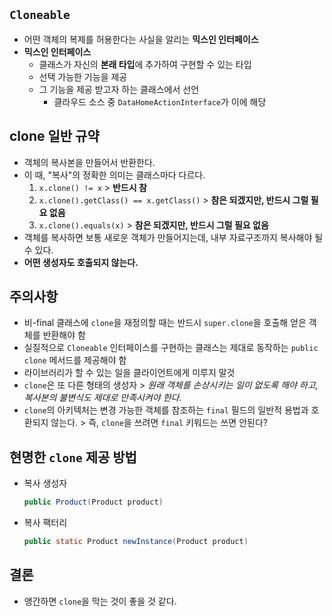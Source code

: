 ## `Cloneable`

- 어떤 객체의 복제를 허용한다는 사실을 알리는 **믹스인 인터페이스**
- **믹스인 인터페이스**
  + 클래스가 자신의 **본래 타입**에 추가하여 구현할 수 있는 타입
  + 선택 가능한 기능을 제공
  + 그 기능을 제공 받고자 하는 클래스에서 선언
    * 클라우드 소스 중 `DataHomeActionInterface`가 이에 해당

## clone 일반 규약

- 객체의 복사본을 만들어서 반환한다.
- 이 때, "복사"의 정확한 의미는 클래스마다 다르다.
  1. `x.clone() != x` > **반드시 참**
  2. `x.clone().getClass() == x.getClass()` > **참은 되겠지만, 반드시 그럴 필요 없음**
  3. `x.clone().equals(x)` > **참은 되겠지만, 반드시 그럴 필요 없음**
- 객체를 복사하면 보통 새로운 객체가 만들어지는데, 내부 자료구조까지 복사해야 될 수 있다.
- **어떤 생성자도 호출되지 않는다.**

## 주의사항

- 비-final 클래스에 `clone`을 재정의할 때는 반드시 `super.clone`을 호출해 얻은 객체를 반환해야 함
- 실질적으로 `Cloneable` 인터페이스를 구현하는 클래스는 제대로 동작하는 `public` `clone` 메서드를 제공해야 함
- 라이브러리가 할 수 있는 일을 클라이언트에게 미루지 말것
- `clone`은 또 다른 형태의 생성자 > *원래 객체를 손상시키는 일이 없도록 해야 하고, 복사본의 불변식도 제대로 만족시켜야 한다.*
- `clone`의 아키텍처는 변경 가능한 객체를 참조하는 `final` 필드의 일반적 용법과 호환되지 않는다. > 즉, `clone`을 쓰려면 `final` 키워드는 쓰면 안된다?

## 현명한 `clone` 제공 방법

- 복사 생성자
  ``` java
  public Product(Product product)
  ```
- 복사 팩터리
  ``` java
  public static Product newInstance(Product product)
  ```

## 결론
- 앵간하면 `clone`을 막는 것이 좋을 것 같다.